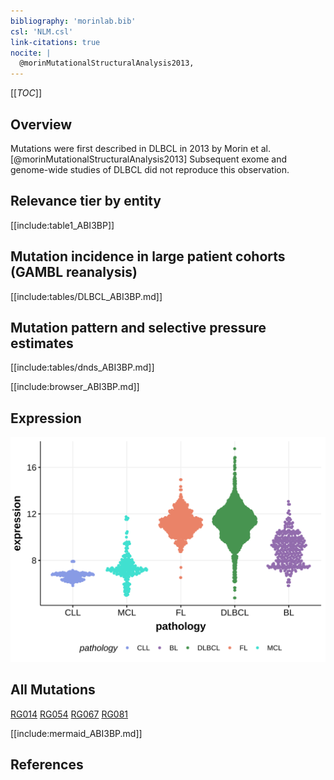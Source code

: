 ```yaml
---
bibliography: 'morinlab.bib'
csl: 'NLM.csl'
link-citations: true
nocite: |
  @morinMutationalStructuralAnalysis2013, 
---
```

[[_TOC_]]


## Overview

Mutations were first described in DLBCL in 2013 by Morin et al.[@morinMutationalStructuralAnalysis2013] Subsequent exome and genome-wide studies of DLBCL did not reproduce this observation. 


## Relevance tier by entity

[[include:table1_ABI3BP]]

## Mutation incidence in large patient cohorts (GAMBL reanalysis)

[[include:tables/DLBCL_ABI3BP.md]]

## Mutation pattern and selective pressure estimates

[[include:tables/dnds_ABI3BP.md]]


[[include:browser_ABI3BP.md]]

## Expression
![](images/gene_expression/ABI3BP_by_pathology.svg)

## All Mutations

[RG014](https://www.bcgsc.ca/downloads/morinlab/GAMBL/Morin_2013/RG014.html)
[RG054](https://www.bcgsc.ca/downloads/morinlab/GAMBL/Morin_2013/RG054.html)
[RG067](https://www.bcgsc.ca/downloads/morinlab/GAMBL/Morin_2013/RG067.html)
[RG081](https://www.bcgsc.ca/downloads/morinlab/GAMBL/Morin_2013/RG081.html)

[[include:mermaid_ABI3BP.md]]

## References



<!-- ORIGIN: morinMutationalStructuralAnalysis2013 -->
<!-- DLBCL: morinMutationalStructuralAnalysis2013 -->

